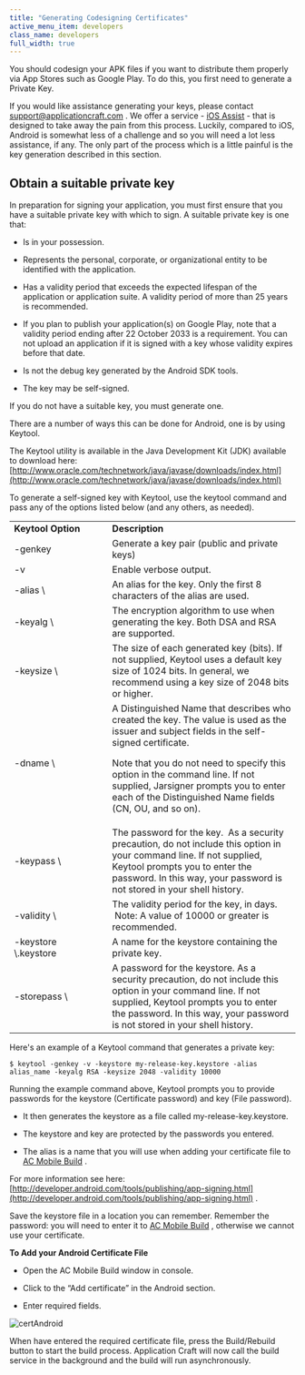 ```yaml
---
title: "Generating Codesigning Certificates"
active_menu_item: developers
class_name: developers
full_width: true
---
```



You should codesign your APK files if you want to distribute them properly via App Stores such as Google Play. To do this, you first need to generate a Private Key.

If you would like assistance generating your keys, please contact [support@applicationcraft.com](mailto:support@applicationcraft.com) . We offer a service - [iOS Assist](/developers/documentation/ac-mobile-build-phonegap/certificates/manual/ios-keys-and-certificates/i-havent-got-a-mac) - that is designed to take away the pain from this process. Luckily, compared to iOS, Android is somewhat less of a challenge and so you will need a lot less assistance, if any. The only part of the process which is a little painful is the key generation described in this section.

## Obtain a suitable private key

In preparation for signing your application, you must first ensure that you have a suitable private key with which to sign. A suitable private key is one that:

 - Is in your possession.

 - Represents the personal, corporate, or organizational entity to be identified with the application.

 - Has a validity period that exceeds the expected lifespan of the application or application suite. A validity period of more than 25 years is recommended.

 - If you plan to publish your application(s) on Google Play, note that a validity period ending after 22 October 2033 is a requirement. You can not upload an application if it is signed with a key whose validity expires before that date.

 - Is not the debug key generated by the Android SDK tools.

 - The key may be self-signed.

If you do not have a suitable key, you must generate one.

There are a number of ways this can be done for Android, one is by using Keytool.

The Keytool utility is available in the Java Development Kit (JDK) available to download here: [http://www.oracle.com/technetwork/java/javase/downloads/index.html](http://www.oracle.com/technetwork/java/javase/downloads/index.html)

To generate a self-signed key with Keytool, use the keytool command and pass any of the options listed below (and any others, as needed).

<table>
<tr>
<td width="244">
  <strong>Keytool Option</strong>

</td>
<td width="17">
</td>
<td width="681">
  <strong>Description</strong>

</td>
</tr>
<tr>
<td width="244">
-genkey

</td>
<td width="17">
</td>
<td width="681">
Generate a key pair (public and private keys)

</td>
</tr>
<tr>
<td width="244">
-v

</td>
<td width="17">
</td>
<td width="681">
Enable verbose output.

</td>
</tr>
<tr>
<td width="244">
-alias \<alias\_name\>

</td>
<td width="17">
</td>
<td width="681">
An alias for the key. Only the first 8 characters of the alias are used.

</td>
</tr>
<tr>
<td width="244">
-keyalg \<alg\>

</td>
<td width="17">
</td>
<td width="681">
The encryption algorithm to use when generating the key. Both DSA and RSA are supported.

</td>
</tr>
<tr>
<td width="244">
-keysize \<size\>

</td>
<td width="17">
</td>
<td width="681">
The size of each generated key (bits). If not supplied, Keytool uses a default key size of 1024 bits. In general, we recommend using a key size of 2048 bits or higher.

</td>
</tr>
<tr>
<td width="244">
-dname \<name\>

</td>
<td width="17">
</td>
<td width="681">
A Distinguished Name that describes who created the key. The value is used as the issuer and subject fields in the self-signed certificate.

Note that you do not need to specify this option in the command line. If not supplied, Jarsigner prompts you to enter each of the Distinguished Name fields (CN, OU, and so on).

</td>
</tr>
<tr>
<td width="244">
-keypass \<password\>

</td>
<td width="17">
</td>
<td width="681">
The password for the key.  As a security precaution, do not include this option in your command line. If not supplied, Keytool prompts you to enter the password. In this way, your password is not stored in your shell history.

</td>
</tr>
<tr>
<td width="244">
-validity \<valdays\>

</td>
<td width="17">
</td>
<td width="681">
The validity period for the key, in days.  Note: A value of 10000 or greater is recommended.

</td>
</tr>
<tr>
<td width="244">
-keystore \<keystore-name\>.keystore

</td>
<td width="17">
</td>
<td width="681">
A name for the keystore containing the private key.

</td>
</tr>
<tr>
<td width="244">
-storepass \<password\>

</td>
<td width="17">
</td>
<td width="681">
A password for the keystore. As a security precaution, do not include this option in your command line. If not supplied, Keytool prompts you to enter the password. In this way, your password is not stored in your shell history.

</td>
</tr>
</table>

Here's an example of a Keytool command that generates a private key:

    $ keytool -genkey -v -keystore my-release-key.keystore -alias alias_name -keyalg RSA -keysize 2048 -validity 10000
   

Running the example command above, Keytool prompts you to provide passwords for the keystore (Certificate password) and key (File password).

 - It then generates the keystore as a file called my-release-key.keystore.

 - The keystore and key are protected by the passwords you entered.

 - The alias is a name that you will use when adding your certificate file to [AC Mobile Build](/developers/documentation/ac-mobile-build-phonegap/ac-mobile-build/) .

For more information see here: [http://developer.android.com/tools/publishing/app-signing.html](http://developer.android.com/tools/publishing/app-signing.html) .

Save the keystore file in a location you can remember. Remember the password: you will need to enter it to [AC Mobile Build](/developers/documentation/ac-mobile-build-phonegap/ac-mobile-build/) , otherwise we cannot use your certificate.

**To Add your Android Certificate File**

 - Open the AC Mobile Build window in console.

 - Click to the “Add certificate” in the Android section.

 - Enter required fields.

![certAndroid](/img/docs/certandroid.zoom83.png)

When have entered the required certificate file, press the Build/Rebuild button to start the build process. Application Craft will now call the build service in the background and the build will run asynchronously.
